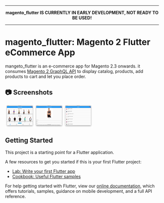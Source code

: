 <hr>
<p align="center">
  <b>magento_flutter IS CURRENTLY IN EARLY DEVELOPMENT, NOT READY TO BE USED!</b>
</p>
<hr>

# magento_flutter: Magento 2 Flutter eCommerce App

mangeto_flutter is an e-commerce app for Magento 2.3 onwards. it consumes [Magento 2 GraphQL API](https://devdocs.magento.com/guides/v2.3/graphql/) to display catalog, products, add products to cart and let you place order.

## :camera: Screenshots
<div style="display:flex;">
   <img src="screenshots/1.png" width="19%">
   <img src="screenshots/2.png" width="19%">
   <img src="screenshots/3.png" width="19%">
</div>

## Getting Started

This project is a starting point for a Flutter application.

A few resources to get you started if this is your first Flutter project:

- [Lab: Write your first Flutter app](https://flutter.dev/docs/get-started/codelab)
- [Cookbook: Useful Flutter samples](https://flutter.dev/docs/cookbook)

For help getting started with Flutter, view our
[online documentation](https://flutter.dev/docs), which offers tutorials,
samples, guidance on mobile development, and a full API reference.
